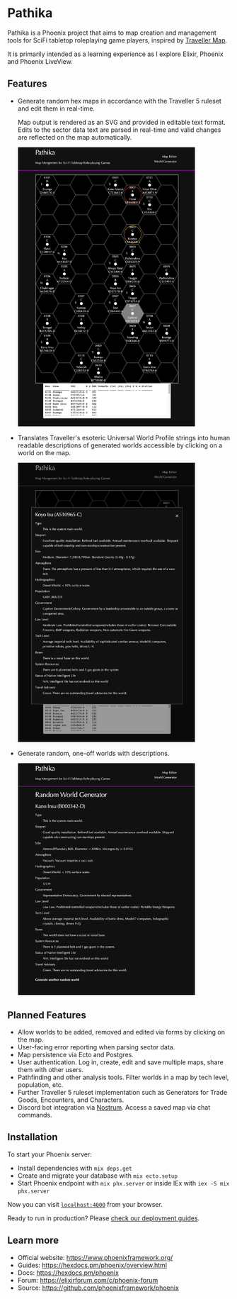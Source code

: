 # Pathika

Pathika is a Phoenix project that aims to map creation and management tools for SciFi tabletop roleplaying game players, inspired by [Traveller Map](https://travellermap.com/?p=-0.433!0.5!2).

It is primarily intended as a learning experience as I explore Elixir, Phoenix and Phoenix LiveView.

## Features

* Generate random hex maps in accordance with the Traveller 5 ruleset and edit them in real-time.

  Map output is rendered as an SVG and provided in editable text format. Edits to the sector data text are parsed in real-time and valid changes are reflected on the map automatically.

  <img src="examples/hex_map.png" alt="Hex Map" width="400"/>

* Translates Traveller's esoteric Universal World Profile strings into human readable descriptions of generated worlds accessible by clicking on a world on the map.

  <img src="examples/map_world_descriptions.png" alt="World Description Modal" width="400"/>

* Generate random, one-off worlds with descriptions.

  <img src="examples/world_descriptions.png" alt="World Description" width="400"/>

## Planned Features

* Allow worlds to be added, removed and edited via forms by clicking on the map.
* User-facing error reporting when parsing sector data.
* Map persistence via Ecto and Postgres.
* User authentication. Log in, create, edit and save multiple maps, share them with other users.
* Pathfinding and other analysis tools. Filter worlds in a map by tech level, population, etc.
* Further Traveller 5 ruleset implementation such as Generators for Trade Goods, Encounters, and Characters.
* Discord bot integration via [Nostrum](https://github.com/Kraigie/nostrum). Access a saved map via chat commands.

## Installation
To start your Phoenix server:

  * Install dependencies with `mix deps.get`
  * Create and migrate your database with `mix ecto.setup`
  * Start Phoenix endpoint with `mix phx.server` or inside IEx with `iex -S mix phx.server`

Now you can visit [`localhost:4000`](http://localhost:4000) from your browser.

Ready to run in production? Please [check our deployment guides](https://hexdocs.pm/phoenix/deployment.html).

## Learn more

  * Official website: https://www.phoenixframework.org/
  * Guides: https://hexdocs.pm/phoenix/overview.html
  * Docs: https://hexdocs.pm/phoenix
  * Forum: https://elixirforum.com/c/phoenix-forum
  * Source: https://github.com/phoenixframework/phoenix
